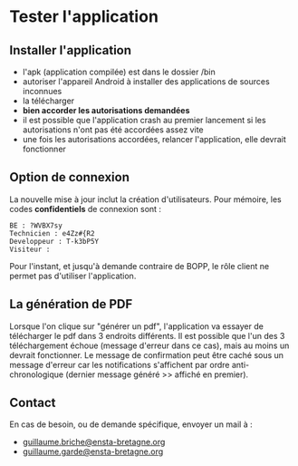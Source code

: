# Tester l'application

## Installer l'application
- l'apk (application compilée) est dans le dossier /bin
- autoriser l'appareil Android à installer des applications de sources inconnues
- la télécharger 
- **bien accorder les autorisations demandées**
- il est possible que l'application crash au premier lancement si les autorisations n'ont pas été accordées assez vite
- une fois les autorisations accordées, relancer l'application, elle devrait fonctionner

## Option de connexion
La nouvelle mise à jour inclut la création d'utilisateurs. Pour mémoire, les codes **confidentiels** de 
connexion sont :
```
BE : ?WVBX7sy
Technicien : e4Zz#{R2
Developpeur : T-k3bP5Y
Visiteur : 
```
Pour l'instant, et jusqu'à demande contraire de BOPP, le rôle client ne permet pas d'utiliser l'application.

## La génération de PDF
Lorsque l'on clique sur "générer un pdf", l'application va essayer de télécharger le pdf dans 3 endroits différents.
Il est possible que l'un des 3 téléchargement échoue (message d'erreur dans ce cas), mais au moins un devrait fonctionner.
Le message de confirmation peut être caché sous un message d'erreur car les notifications s'affichent par ordre anti-chronologique (dernier message généré >> affiché en premier).

## Contact
En cas de besoin, ou de demande spécifique, envoyer un mail à : 
- guillaume.briche@ensta-bretagne.org
- guillaume.garde@ensta-bretagne.org

